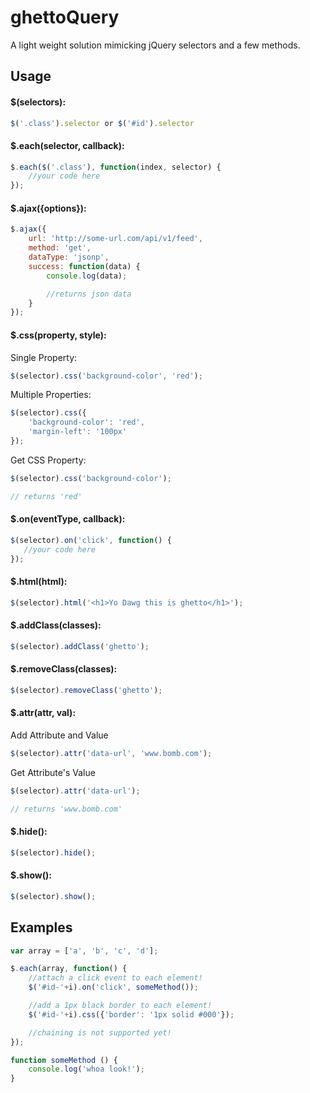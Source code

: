 # ghettoQuery

A light weight solution mimicking jQuery selectors and a few methods.

## Usage

#### $(selectors):
```js
$('.class').selector or $('#id').selector
```

#### $.each(selector, callback):
```js
$.each($('.class'), function(index, selector) {
    //your code here
});
```

#### $.ajax({options}):
```js
$.ajax({
    url: 'http://some-url.com/api/v1/feed',
    method: 'get',
    dataType: 'jsonp',
    success: function(data) {
        console.log(data);

        //returns json data
    }
});
```

#### $.css(property, style):

Single Property:
```js
$(selector).css('background-color', 'red');
```

Multiple Properties:
```js
$(selector).css({
    'background-color': 'red',
    'margin-left': '100px'
});
```

Get CSS Property:
```js
$(selector).css('background-color');

// returns 'red'
```

#### $.on(eventType, callback):
```js
$(selector).on('click', function() {
   //your code here
});
```

#### $.html(html):
```js
$(selector).html('<h1>Yo Dawg this is ghetto</h1>');
```

#### $.addClass(classes):
```js
$(selector).addClass('ghetto');
```

#### $.removeClass(classes):
```js
$(selector).removeClass('ghetto');
```

#### $.attr(attr, val):

Add Attribute and Value
```js
$(selector).attr('data-url', 'www.bomb.com');
```

Get Attribute's Value
```js
$(selector).attr('data-url');

// returns 'www.bomb.com'
```

#### $.hide():
```js
$(selector).hide();
```

#### $.show():
```js
$(selector).show();
```


## Examples
```js
var array = ['a', 'b', 'c', 'd'];

$.each(array, function() {
    //attach a click event to each element!
    $('#id-'+i).on('click', someMethod());

    //add a 1px black border to each element!
    $('#id-'+i).css({'border': '1px solid #000'});

    //chaining is not supported yet!
});

function someMethod () {
    console.log('whoa look!');
}
```
